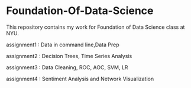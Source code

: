 # Foundation-Of-Data-Science
This repository contains my work for Foundation of Data Science class at NYU.

assignment1 : Data in command line,Data Prep

assignment2 : Decision Trees, Time Series Analysis

assignment3 : Data Cleaning, ROC, AOC, SVM, LR

assignment4 : Sentiment Analysis and Network Visualization
